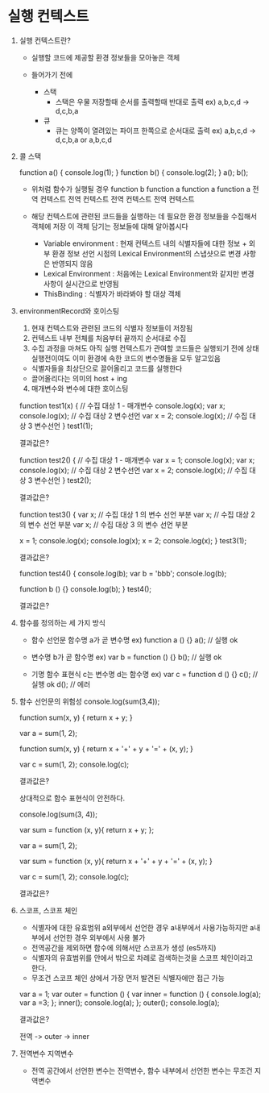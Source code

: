 # 실행 컨텍스트

1. 실행 컨텍스트란?
   - 실행할 코드에 제공할 환경 정보들을 모아놓은 객체
   
   - 들어가기 전에
     - 스택
       - 스택은 우물 저장할때 순서를 출력할때 반대로 출력 ex) a,b,c,d -> d,c,b,a
     - 큐
       - 큐는 양쪽이 열려있는 파이프 한쪽으로 순서대로 출력 ex) a,b,c,d -> d,c,b,a or a,b,c,d



2. 콜 스택

   function a()
   {
      console.log(1);
   }
   function b()
   {
      console.log(2);
   }
   a();
   b();

   - 위처럼 함수가 실행될 경우
                                    function b
                    function a      function a    function a
   전역 컨텍스트    전역 컨텍스트    전역 컨텍스트   전역 컨텍스트

   - 해당 컨텍스트에 관련된 코드들을 실행하는 데 필요한 환경 정보들을 수집해서 객체에 저장 이 객체 담기는 정보들에 대해 알아봅시다
      - Variable environment : 현재 컨텍스트 내의 식별자들에 대한 정보 + 외부 환경 정보 선언 시점의 Lexical Environment의 스냅샷으로 변경 사항은 반영되지 않음
      - Lexical Environment : 처음에는 Lexical Environment와 같지만 변경 사항이 실시간으로 반영됨
      - ThisBinding : 식별자가 바라봐야 할 대상 객체



3. environmentRecord와 호이스팅
   1. 현재 컨텍스트와 관련된 코드의 식별자 정보들이 저장됨
   2. 컨텍스트 내부 전체를 처음부터 끝까지 순서대로 수집
   3. 수집 과정을 마쳐도 아직 실행 컨텍스트가 관여할 코드들은 실행되기 전에 상태 실행전이여도 이미 환경에 속한 코드의 변수명들을 모두 알고있음 
    - 식별자들을 최상단으로 끌어올리고 코드를 실행한다
    - 끌어올리다는 의미의 host + ing

   4. 매개변수와 변수에 대한 호이스팅

   function test1(x) { // 수집 대상 1 - 매개변수
      console.log(x);
      var x;
      console.log(x); // 수집 대상 2 변수선언
      var x = 2;
      console.log(x); // 수집 대상 3 변수선언
   }
   test1(1);

   결과값은?



   function test2() { // 수집 대상 1 - 매개변수
      var x = 1;
      console.log(x);
      var x;
      console.log(x); // 수집 대상 2 변수선언
      var x = 2;
      console.log(x); // 수집 대상 3 변수선언
   }
   test2();

   결과값은?


   function test3() {
      var x; // 수집 대상 1 의 변수 선언 부분
      var x; // 수집 대상 2 의 변수 선언 부분
      var x; // 수집 대상 3 의 변수 선언 부분

      x = 1;
      console.log(x);
      console.log(x);
      x = 2;
      console.log(x);
   }
   test3(1);

   결과값은?


   function test4() {
      console.log(b);
      var b = 'bbb';
      console.log(b);

      function b () {}
      console.log(b);
   }
   test4();

   결과값은?



4. 함수를 정의하는 세 가지 방식
   - 함수 선언문 함수명 a가 곧 변수명
   ex) function a () {}  a(); // 실행 ok

   - 변수명 b가 곧 함수명
   ex) var b = function () {} b(); // 실행 ok

   - 기명 함수 표현식 c는 변수명 d는 함수명
   ex) var c = function d () {} c(); // 실행 ok d(); // 에러



5. 함수 선언문의 위험성
   console.log(sum(3,4));

   function sum(x, y) {
      return x + y;
   }

   var a = sum(1, 2);

   function sum(x, y) {
      return x + '+' + y + '=' + (x, y);
   }

   var c = sum(1, 2);
   console.log(c);

   결과값은?

   상대적으로 함수 표현식이 안전하다.

   console.log(sum(3, 4));

   var sum = function (x, y){
      return x + y;
   };

   var a = sum(1, 2);

   var sum = function (x, y){
      return x + '+' + y + '=' + (x, y);
   }

   var c = sum(1, 2);
   console.log(c);

   결과값은?


   
5. 스코프, 스코프 체인
   - 식별자에 대한 유효범위 a외부에서 선언한 경우 a내부에서 사용가능하지만 a내부에서 선언한 경우 외부에서 사용 불가
   - 전역공간을 제외하면 함수에 의해서만 스코프가 생성 (es5까지)
   - 식별자의 유효범위를 안에서 밖으로 차례로 검색하는것을 스코프 체인이라고 한다.
   - 무조건 스코프 체인 상에서 가장 먼저 발견된 식별자에만 접근 가능
   
   var a = 1;
   var outer = function () {
      var inner = function () {
         console.log(a);
         var a =3;
      };
      inner();
      console.log(a);
   };
   outer();
   console.log(a);

   결과값은? 

   전역  -> outer -> inner


6. 전역변수 지역변수
   - 전역 공간에서 선언한 변수는 전역변수, 함수 내부에서 선언한 변수는 무조건 지역변수